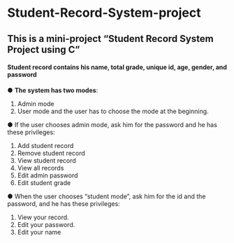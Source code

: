 # Student-Record-System-project
## This is a mini-project “Student Record System Project using C”
#### Student record contains his name, total grade, unique id, age, gender, and password

● **The system has two modes**:
1. Admin mode
2. User mode
and the user has to choose the mode at the beginning.

● If the user chooses admin mode, ask him for the password and he has these
privileges:
1. Add student record
2. Remove student record
3. View student record
4. View all records
5. Edit admin password
6. Edit student grade

● When the user chooses “student mode”, ask him for the id and the password, and he
has these privileges:
1. View your record.
2. Edit your password.
3. Edit your name
